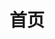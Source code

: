---
home: true
title: 首页
heroImage: /images/logo.png
actions:
  - text: 关于本站
    link: /aboutMe/aboutMe.md
    type: primary
  - text: 更新日志
    link: /changeLog/completed.md
    type: secondary
features:
  - title: 编程
    details: 想收藏的技术贴太多了，不如就放这里囤着吧。
  - title: 教育
    details: 如果你和我一样讨厌学校，那么你来对地方了。
  - title: 文稿
    details: 万一哪天就写出来几篇文章、做出来几个视频呢。
  - title: 源码
    details: 应该很难给你提供任何参考，放出来只是希望大家帮忙修点bug。
  - title: 课件
    details: 我已经想到了一个绝妙的学习方法，但是这里太窄了，我写不下。
  - title: 更多
    details: 你也想让世界热闹起来吗？那咱们刚好顺路呀。
footerHtml: true
footer: MIT Licensed <br> 备案号：京ICP备 2022011015号 <br> Copyright © 2022-present Yaoshen 
---